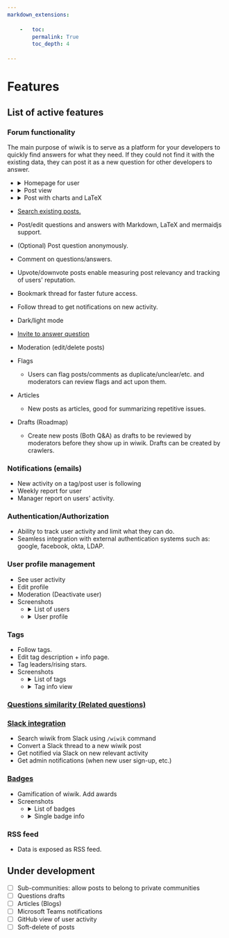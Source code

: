 ```yaml
---
markdown_extensions:

    -   toc:
        permalink: True
        toc_depth: 4

---
```


# Features

## List of active features

### Forum functionality

The main purpose of wiwik is to serve as a platform for your developers to
quickly find answers for what they need. If they could not find it with the
existing data, they can post it as a new question for other developers to
answer.

- <details>
    <summary>Homepage for user</summary>
    <img src="/media/wiwik-home-short.jpg" alt=""/>
  </details>
- <details>
    <summary>Post view</summary>
    <img src="/media/wiwik-thread.jpg" alt=""/>
  </details>
- <details>
    <summary>Post with charts and LaTeX</summary>
    <img src="/media/wiwik-post-mermaidjs.jpg" alt=""/>
  </details>

- [Search existing posts.](./search.md)
- Post/edit questions and answers with Markdown, LaTeX and mermaidjs
  support.
- (Optional) Post question anonymously.
- Comment on questions/answers.
- Upvote/downvote posts enable measuring post relevancy and tracking of
  users' reputation.
- Bookmark thread for faster future access.
- Follow thread to get notifications on new activity.
- Dark/light mode
- [Invite to answer question](./invitation.md)
- Moderation (edit/delete posts)
- Flags
    - Users can flag posts/comments as duplicate/unclear/etc. and moderators can
      review flags and act upon them.
- Articles
    - New posts as articles, good for summarizing repetitive issues.
- Drafts (Roadmap)
    - Create new posts (Both Q&A) as drafts to be reviewed by moderators
      before they show up in wiwik. Drafts can be created by crawlers.

### Notifications (emails)

- New activity on a tag/post user is following
- Weekly report for user
- Manager report on users' activity.

### Authentication/Authorization

* Ability to track user activity and limit what they can do.
* Seamless integration with external authentication systems such as:
  google, facebook, okta, LDAP.

### User profile management

- See user activity
- Edit profile
- Moderation (Deactivate user)
- Screenshots
    - <details>
          <summary>List of users</summary>
          <img src="/media/wiwik-users.jpg" alt=""/>
      </details>
    - <details>
          <summary>User profile</summary>
          <img src="/media/wiwik-profile.jpg" alt=""/>
      </details>

### Tags

* Follow tags.
* Edit tag description + info page.
* Tag leaders/rising stars.
* Screenshots
    - <details>
        <summary>List of tags</summary>
        <img src="/media/wiwik-tags.jpg" alt=""/>
      </details>
    - <details>
        <summary>Tag info view</summary>
        <img src="/media/wiwik-tag-info.jpg" alt=""/>
      </details>

### [Questions similarity (Related questions)](./similarity.md)

### [Slack integration](./slack.md)

- Search wiwik from Slack using `/wiwik` command
- Convert a Slack thread to a new wiwik post
- Get notified via Slack on new relevant activity
- Get admin notifications (when new user sign-up, etc.)

### [Badges](./badges.md)

- Gamification of wiwik. Add awards
- Screenshots
    - <details>
          <summary>List of badges</summary>
          <img src="/media/wiwik-badges.jpg" alt=""/>
      </details>
    - <details>
          <summary>Single badge info</summary>
          <img src="/media/wiwik-badge-single.jpg" alt=""/>
      </details>

### RSS feed

- Data is exposed as RSS feed.

## Under development

- [ ] Sub-communities: allow posts to belong to private communities
- [ ] Questions drafts
- [ ] Articles (Blogs)
- [ ] Microsoft Teams notifications
- [ ] GitHub view of user activity
- [ ] Soft-delete of posts